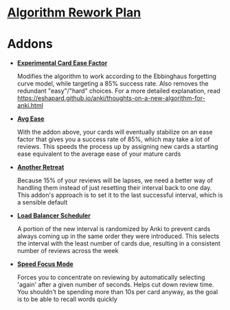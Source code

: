 # [Algorithm Rework Plan](plan.md)

# Addons

* **[Experimental Card Ease Factor](https://github.com/eshapard/experimentalCardEaseFactor)**

   Modifies the algorithm to work according to the Ebbinghaus forgetting curve model, while targeting a 85% success rate. Also removes the redundant "easy"/"hard" choices. For a more detailed explanation, read https://eshapard.github.io/anki/thoughts-on-a-new-algorithm-for-anki.html
* **[Avg Ease](https://github.com/eshapard/Anki-avgEase)**

   With the addon above, your cards will eventually stabilize on an ease factor that gives you a success rate of 85%, which may take a lot of reviews. This speeds the process up by assigning new cards a starting ease equivalent to the average ease of your mature cards
* **[Another Retreat](https://ankiweb.net/shared/info/1481634779)**

   Because 15% of your reviews will be lapses, we need a better way of handling them instead of just resetting their interval back to one day. This addon's approach is to set it to the last successful interval, which is a sensible default
* **[Load Balancer Scheduler](https://ankiweb.net/shared/info/208879074)**

   A portion of the new interval is randomized by Anki to prevent cards always coming up in the same order they were introduced. This selects the interval with the least number of cards due, resulting in a consistent number of reviews across the week
* **[Speed Focus Mode](https://ankiweb.net/shared/info/1046608507)**

   Forces you to concentrate on reviewing by automatically selecting 'again' after a given number of seconds. Helps cut down review time. You shouldn't be spending more than 10s per card anyway, as the goal is to be able to recall words quickly

